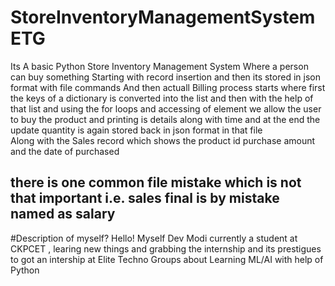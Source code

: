 # StoreInventoryManagementSystemETG
Its A basic Python Store Inventory Management System Where a person can buy something
Starting with record insertion and then its stored in json format with file commands 
And then actuall Billing process starts where first the keys of a dictionary is converted into the list and then with the help of that list and using the for loops and accessing of element we allow the user to buy the product and printing is details along with time 
and at the end the update quantity is again stored back in json format in that file  
Along with the Sales record which shows the product id purchase amount and the date of purchased 

## there is one common file mistake which is not that important i.e. sales final is by mistake named as salary 

#Description of myself?
Hello! Myself Dev Modi  currently a student at CKPCET , learing new things and grabbing the internship 
and its prestigues to got an intership at Elite Techno Groups about Learning ML/AI with help of Python


